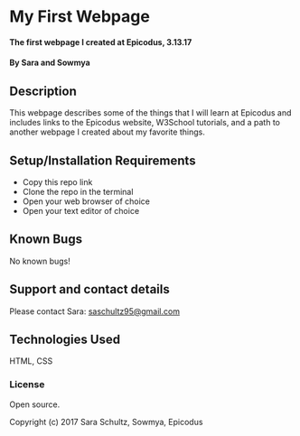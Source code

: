 # My First Webpage

#### The first webpage I created at Epicodus, 3.13.17

#### By Sara and Sowmya

## Description

This webpage describes some of the things that I will learn at Epicodus and includes links to the Epicodus website, W3School tutorials, and a path to another webpage I created about my favorite things.

## Setup/Installation Requirements

* Copy this repo link
* Clone the repo in the terminal
* Open your web browser of choice
* Open your text editor of choice

## Known Bugs

No known bugs!

## Support and contact details

Please contact Sara: saschultz95@gmail.com

## Technologies Used

HTML, CSS

### License

Open source.

Copyright (c) 2017 Sara Schultz, Sowmya, Epicodus
